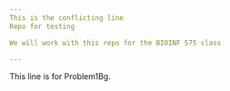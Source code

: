 ```yaml
---
This is the conflicting line
Repo for testing

We will work with this repo for the BIOINF 575 class

---
```

This line is for Problem1Bg.
